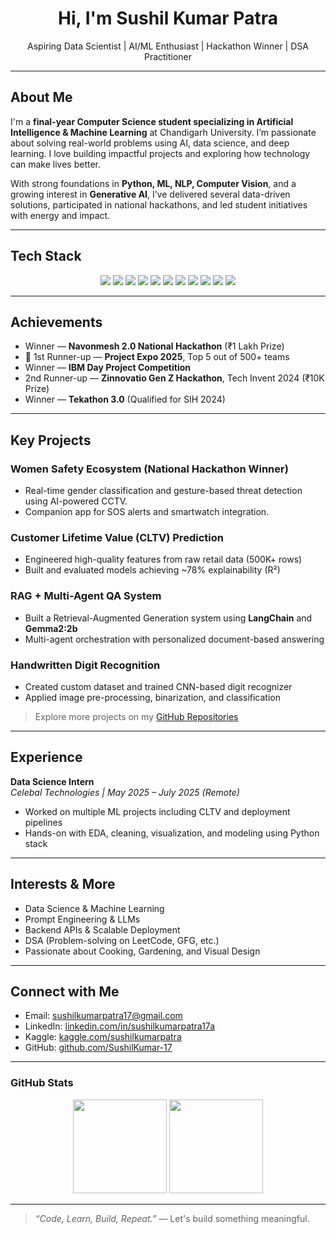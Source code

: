 <h1 align="center">Hi, I'm Sushil Kumar Patra </h1>
<p align="center">
  Aspiring Data Scientist | AI/ML Enthusiast | Hackathon Winner | DSA Practitioner
</p>

---

## About Me

I'm a **final-year Computer Science student specializing in Artificial Intelligence & Machine Learning** at Chandigarh University. I’m passionate about solving real-world problems using AI, data science, and deep learning. I love building impactful projects and exploring how technology can make lives better.

With strong foundations in **Python, ML, NLP, Computer Vision**, and a growing interest in **Generative AI**, I’ve delivered several data-driven solutions, participated in national hackathons, and led student initiatives with energy and impact.

---

## Tech Stack

<p align="center">
  <img src="https://img.shields.io/badge/Python-3776AB?style=for-the-badge&logo=python&logoColor=white"/>
  <img src="https://img.shields.io/badge/Scikit--Learn-F7931E?style=for-the-badge&logo=scikit-learn&logoColor=white"/>
  <img src="https://img.shields.io/badge/TensorFlow-FF6F00?style=for-the-badge&logo=tensorflow&logoColor=white"/>
  <img src="https://img.shields.io/badge/Keras-D00000?style=for-the-badge&logo=keras&logoColor=white"/>
  <img src="https://img.shields.io/badge/PyTorch-EE4C2C?style=for-the-badge&logo=pytorch&logoColor=white"/>
  <img src="https://img.shields.io/badge/SQL-4479A1?style=for-the-badge&logo=mysql&logoColor=white"/>
  <img src="https://img.shields.io/badge/PowerBI-F2C811?style=for-the-badge&logo=powerbi&logoColor=black"/>
  <img src="https://img.shields.io/badge/LangChain-2C2C2C?style=for-the-badge&logo=langchain&logoColor=white"/>
  <img src="https://img.shields.io/badge/Streamlit-FF4B4B?style=for-the-badge&logo=streamlit&logoColor=white"/>
  <img src="https://img.shields.io/badge/Flask-000000?style=for-the-badge&logo=flask&logoColor=white"/>
  <img src="https://img.shields.io/badge/OpenCV-27338e?style=for-the-badge&logo=opencv&logoColor=white"/>
</p>

---

## Achievements

- Winner — **Navonmesh 2.0 National Hackathon** (₹1 Lakh Prize)
- 🥈 1st Runner-up — **Project Expo 2025**, Top 5 out of 500+ teams
- Winner — **IBM Day Project Competition**
- 2nd Runner-up — **Zinnovatio Gen Z Hackathon**, Tech Invent 2024 (₹10K Prize)
- Winner — **Tekathon 3.0** (Qualified for SIH 2024)

---

## Key Projects

### Women Safety Ecosystem (National Hackathon Winner)

- Real-time gender classification and gesture-based threat detection using AI-powered CCTV.
- Companion app for SOS alerts and smartwatch integration.

### Customer Lifetime Value (CLTV) Prediction

- Engineered high-quality features from raw retail data (500K+ rows)
- Built and evaluated models achieving ~78% explainability (R²)

### RAG + Multi-Agent QA System

- Built a Retrieval-Augmented Generation system using **LangChain** and **Gemma2:2b**
- Multi-agent orchestration with personalized document-based answering

### Handwritten Digit Recognition

- Created custom dataset and trained CNN-based digit recognizer
- Applied image pre-processing, binarization, and classification

> Explore more projects on my [GitHub Repositories](https://github.com/SushilKumar-17)

---

## Experience

**Data Science Intern**  
_Celebal Technologies | May 2025 – July 2025 (Remote)_

- Worked on multiple ML projects including CLTV and deployment pipelines
- Hands-on with EDA, cleaning, visualization, and modeling using Python stack

---

## Interests & More

- Data Science & Machine Learning
- Prompt Engineering & LLMs
- Backend APIs & Scalable Deployment
- DSA (Problem-solving on LeetCode, GFG, etc.)
- Passionate about Cooking, Gardening, and Visual Design

---

## Connect with Me

- Email: [sushilkumarpatra17@gmail.com](mailto:sushilkumarpatra17@gmail.com)
- LinkedIn: [linkedin.com/in/sushilkumarpatra17a](https://linkedin.com/in/sushilkumarpatra17a)
- Kaggle: [kaggle.com/sushilkumarpatra](https://www.kaggle.com/sushilkumarpatra)
- GitHub: [github.com/SushilKumar-17](https://github.com/SushilKumar-17)

---

### GitHub Stats

<p align="center">
  <img src="https://github-readme-stats.vercel.app/api?username=SushilKumar-17&show_icons=true&theme=default" height="150"/>
  <img src="https://github-readme-stats.vercel.app/api/top-langs/?username=SushilKumar-17&layout=compact&theme=default" height="150"/>
</p>

---

> _“Code, Learn, Build, Repeat.”_ — Let's build something meaningful.
